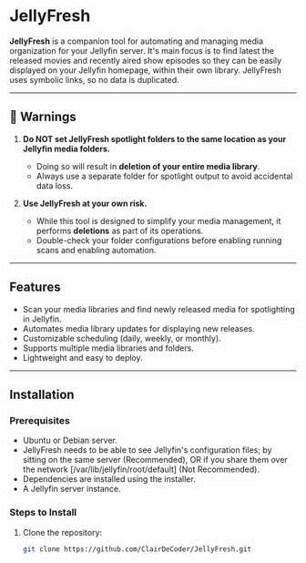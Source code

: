 # JellyFresh

**JellyFresh** is a companion tool for automating and managing media organization for your Jellyfin server. It's main focus is to find latest the released movies and recently aired show episodes so they can be easily displayed on your Jellyfin homepage, within their own library. JellyFresh uses symbolic links, so no data is duplicated.

---

## 🚨 Warnings

1. **Do NOT set JellyFresh spotlight folders to the same location as your Jellyfin media folders.**
   - Doing so will result in **deletion of your entire media library**.
   - Always use a separate folder for spotlight output to avoid accidental data loss.

2. **Use JellyFresh at your own risk.**
   - While this tool is designed to simplify your media management, it performs **deletions** as part of its operations.
   - Double-check your folder configurations before enabling running scans and enabling automation.

---

## Features

- Scan your media libraries and find newly released media for spotlighting in Jellyfin.
- Automates media library updates for displaying new releases.
- Customizable scheduling (daily, weekly, or monthly).
- Supports multiple media libraries and folders.
- Lightweight and easy to deploy.

---

## Installation

### Prerequisites

- Ubuntu or Debian server.
- JellyFresh needs to be able to see Jellyfin's configuration files; by sitting on the same server (Recommended), OR if you share them over the network [/var/lib/jellyfin/root/default] (Not Recommended).
- Dependencies are installed using the installer.
- A Jellyfin server instance.

### Steps to Install

1. Clone the repository:
   ```bash
   git clone https://github.com/ClairDeCoder/JellyFresh.git
